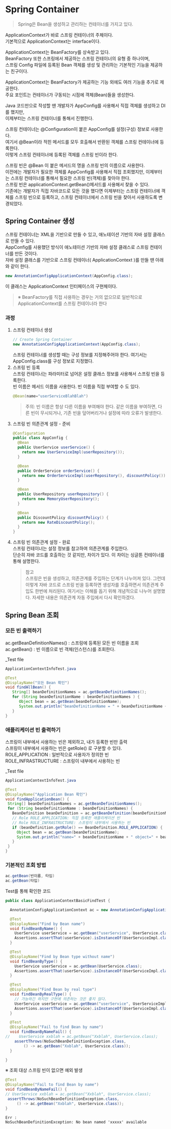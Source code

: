 # Spring Container
> Spring은 Bean을 생성하고 관리하는 컨테이너를 가지고 있다. 

ApplicationContext가 바로 스프링 컨테이너의 주체이다.    
기본적으로 ApplicationContext는 interface이다.  

ApplicationContext는 BeanFactory를 상속받고 있다.  
BeanFactory 또한 스프링에서 제공하는 스프링 컨테이너의 유형 중 하나이며,  
스프링 Config 파일에 등록된 Bean 객체를 생성 및 관리하는 기본적인 기능을 제공하는 친구이다.  

ApplicationContext는 BeanFactory가 제공하는 기능 외에도 여러 기능을 추가로 제공한다.  
주요 포인트는 컨테이너가 구동되는 시점에 객체(Bean)들을 생성한다.  

Java 코드만으로 작성할 땐 개발자가 AppConfig를 사용해서 직접 객체를 생성하고 DI를 했지만,  
이제부터는 스프링 컨테이너를 통해서 진행한다.

스프링 컨테이너는 @Configuration이 붙은 AppConfig를 설정(구성) 정보로 사용한다.  
여기서 @Bean이라 적힌 메서드를 모두 호출해서 반환된 객체를 스프링 컨테이너에 등록한다.  
이렇게 스프링 컨테이너에 등록된 객체를 스프링 빈이라 한다.  


스프링 빈은 @Bean 이 붙은 메서드의 명을 스프링 빈의 이름으로 사용한다.  
이전에는 개발자가 필요한 객체를 AppConfig를 사용해서 직접 조회했지만, 이제부터는 스프링
컨테이너를 통해서 필요한 스프링 빈(객체)를 찾아야 한다.  
스프링 빈은 applicationContext.getBean()메서드를 사용해서 찾을 수 있다.  
기존에는 개발자가 직접 자바코드로 모든 것을 했다면 이제부터는 스프링 컨테이너에 객체를 스프링 빈으로
등록하고, 스프링 컨테이너에서 스프링 빈을 찾아서 사용하도록 변경되었다.

## Spring Container 생성

스프링 컨테이너는 XML을 기반으로 만들 수 있고, 애노테이션 기반의 자바 설정 클래스로 만들 수 있다.  
AppConfig를 사용했던 방식이 애노테이션 기반의 자바 설정 클래스로 스프링 컨테이너를 만든 것이다.  
자바 설정 클래스를 기반으로 스프링 컨테이너( ApplicationContext )를 만들 땐 아래와 같이 한다.  
```java
new AnnotationConfigApplicationContext(AppConfig.class);
```

이 클래스는 ApplicationContext 인터페이스의 구현체이다.
> ※ BeanFactory를 직접 사용하는 경우는 거의 없으므로 일반적으로 ApplicationContext를 스프링 컨테이너라 한다

### 과정
1. 스프링 컨테이너 생성  
    ```java
   // Create Spring Container
    new AnnotationConfigApplicationContext(AppConfig.class);
    ```
   스프링 컨테이너를 생성할 때는 구성 정보를 지정해주어야 한다.
   여기서는 AppConfig.class를 구성 정보로 지정했다.
2. 스프링 빈 등록  
   스프링 컨테이너는 파라미터로 넘어온 설정 클래스 정보를 사용해서 스프링 빈을 등록한다.  
   빈 이름은 메서드 이름을 사용한다.
   빈 이름을 직접 부여할 수 도 있다.  
    ```java
    @Bean(name="userServiceBlahBlah")
    ```
    > 주의: 빈 이름은 항상 다른 이름을 부여해야 한다. 같은 이름을 부여하면, 다른 빈이 무시되거나, 기존 빈을
    덮어버리거나 설정에 따라 오류가 발생한다.
3. 스프링 빈 의존관계 설정 - 준비
    ```java
    @Configuration
    public class AppConfig {
      @Bean
      public UserService userService() {
        return new UserServiceImpl(userRepository());
      }
    
      @Bean
      public OrderService orderService() {
        return new OrderServiceImpl(userRepository(), discountPolicy());
      }
    
      @Bean
      public UserRepository userRepository() {
        return new MemoryUserRepository();
      }
    
      @Bean
      public DiscountPolicy discountPolicy() {
        return new RateDiscountPolicy();
      }
    }
    ```
4. 스프링 빈 의존관계 설정 - 완료  
   스프링 컨테이너는 설정 정보를 참고하여 의존관계를 주입한다.  
   단순히 자바 코드를 호출하는 것 같지만, 차이가 있다. 이 차이는 싱글톤 컨테이너를 통해 설명한다.  
   >참고  
   스프링은 빈을 생성하고, 의존관계를 주입하는 단계가 나누어져 있다. 그런데 이렇게 자바 코드로 스프링
   빈을 등록하면 생성자를 호출하면서 의존관계 주입도 한번에 처리된다. 여기서는 이해를 돕기 위해
   개념적으로 나누어 설명했다. 자세한 내용은 의존관계 자동 주입에서 다시 확인하겠다.

## Spring Bean 조회
### 모든 빈 출력하기  
  
ac.getBeanDefinitionNames() : 스프링에 등록된 모든 빈 이름을 조회  
ac.getBean() : 빈 이름으로 빈 객체(인스턴스)를 조회한다.  

_Test file
```java
ApplicationContextInfoTest.java

@Test
@DisplayName("모든 Bean 확인")
void findAllBean() {
   String[] beanDefinitionNames = ac.getBeanDefinitionNames();
   for (String beanDefinitionName : beanDefinitionNames ) {
      Object bean = ac.getBean(beanDefinitionName);
      System.out.println("beanDefinitionName = " + beanDefinitionName + "object = " + bean);
   }
}
```

### 애플리케이션 빈 출력하기  
스프링이 내부에서 사용하는 빈은 제외하고, 내가 등록한 빈만 출력  
스프링이 내부에서 사용하는 빈은 getRole() 로 구분할 수 있다.  
ROLE_APPLICATION : 일반적으로 사용자가 정의한 빈  
ROLE_INFRASTRUCTURE : 스프링이 내부에서 사용하는 빈

_Test file
```java
ApplicationContextInfoTest.java

@Test
@DisplayName("Application Bean 확인")
void findApplicationBean() {
 String[] beanDefinitionNames = ac.getBeanDefinitionNames();
 for (String beanDefinitionName : beanDefinitionNames) {
   BeanDefinition beanDefinition = ac.getBeanDefinition(beanDefinitionName);
   // Role ROLE_APPLICATION: 직접 등록한 애플리케이션 빈
   // Role ROLE_INFRASTRUCTURE: 스프링이 내부에서 사용하는 빈
   if (beanDefinition.getRole() == BeanDefinition.ROLE_APPLICATION) {
     Object bean = ac.getBean(beanDefinitionName);
     System.out.println("name=" + beanDefinitionName + " object=" + bean);
   }
 }
}
```

### 기본적인 조회 방법
```java
ac.getBean(빈이름, 타입)  
ac.getBean(타입)  
```
Test를 통해 확인한 코드
```java
public class ApplicationContextBasicFindTest {

  AnnotationConfigApplicationContext ac = new AnnotationConfigApplicationContext(AppConfig.class);

  @Test
  @DisplayName("Find by Bean name")
  void findBeanByName() {
    UserService userService = ac.getBean("userService", UserService.class);
    Assertions.assertThat(userService).isInstanceOf(UserServiceImpl.class);
  }

  @Test
  @DisplayName("Find by Bean type without name")
  void findBeanByType() {
    UserService userService = ac.getBean(UserService.class);
    Assertions.assertThat(userService).isInstanceOf(UserServiceImpl.class);
  }

  @Test
  @DisplayName("Find Bean by real type")
  void findBeanByRealType() {
    // 가능하긴 하지만 구현에 의존하는 것은 좋지 않다.
    UserService userService = ac.getBean("userService", UserServiceImpl.class);
    Assertions.assertThat(userService).isInstanceOf(UserServiceImpl.class);
  }

  @Test
  @DisplayName("Fail to find Bean by name")
  void findBeanByNameFail() {
//    UserService xxblah = ac.getBean("Xxblah", UserService.class);
    assertThrows(NoSuchBeanDefinitionException.class,
        () -> ac.getBean("Xxblah", UserService.class));
  }

}
```

※ 조회 대상 스프링 빈이 없으면 예외 발생  
```java
@Test
@DisplayName("Fail to find Bean by name")
void findBeanByNameFail() {
// UserService xxblah = ac.getBean("Xxblah", UserService.class);
 assertThrows(NoSuchBeanDefinitionException.class,
     () -> ac.getBean("Xxblah", UserService.class));
}
```
```
Err : 
NoSuchBeanDefinitionException: No bean named 'xxxxx' available
```